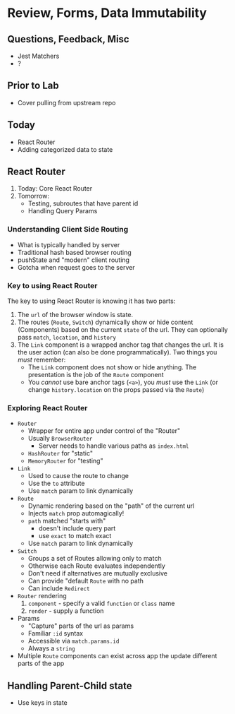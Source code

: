 Review, Forms, Data Immutability
===

## Questions, Feedback, Misc
* Jest Matchers
* ?

## Prior to Lab
* Cover pulling from upstream repo

## Today
* React Router
* Adding categorized data to state

## React Router

1. Today: Core React Router
1. Tomorrow: 
    * Testing, subroutes that have parent id
    * Handling Query Params

### Understanding Client Side Routing
* What is typically handled by server
* Traditional hash based browser routing
* pushState and "modern" client routing
* Gotcha when request goes to the server

### Key to using React Router

The key to using React Router is knowing it has two parts:
1. The `url` of the browser window is state.
1. The routes (`Route`, `Switch`) dynamically show or hide content (Components)
based on the current `state` of the url. They can optionally pass `match`, `location`, and `history`
1. The `Link` component is a wrapped anchor tag that changes the url. It is the
user action (can also be done programmatically). Two things you *must* remember:
    * The `Link` component does not show or hide anything. The presentation is the 
    job of the `Route` component
    * You *cannot* use bare anchor tags (`<a>`), you *must* use the `Link` (or 
    change `history.location` on the props passed via the `Route`)

### Exploring React Router
* `Router`
    * Wrapper for entire app under control of the "Router"
    * Usually `BrowserRouter`
        * Server needs to handle various paths as `index.html`
    * `HashRouter` for "static"
    * `MemoryRouter` for "testing"
* `Link`
    * Used to cause the route to change
    * Use the `to` attribute
    * Use `match` param to link dynamically
* `Route`
    * Dynamic rendering based on the "path" of the current url
    * Injects `match` prop automagically!
    * `path` matched "starts with"
        * doesn't include query part
        * use `exact` to match exact
    * Use `match` param to link dynamically
* `Switch`
    * Groups a set of Routes allowing only to match
    * Otherwise each Route evaluates independently
    * Don't need if alternatives are mutually exclusive
    * Can provide "default `Route` with no path
    * Can include `Redirect`
* `Router` rendering
    1. `component` - specify a valid `function` or `class` name
    1. `render` - supply a function
* Params
    * "Capture" parts of the url as params
    * Familiar `:id` syntax
    * Accessible via `match.params.id`
    * Always a `string`
* Multiple `Route` components can exist across app the update different
parts of the app

## Handling Parent-Child state

* Use keys in state

